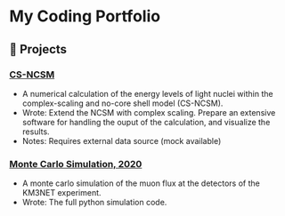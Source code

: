 # My Coding Portfolio
## 🚀 Projects

### [CS-NCSM ](https://github.com/Osama-Yaghi/cs-ncsm)
- A numerical calculation of the energy levels of light nuclei within the complex-scaling and no-core shell model (CS-NCSM).
- Wrote: Extend the NCSM with complex scaling.
         Prepare an extensive software for handling the ouput of the calculation, and visualize the results.
- Notes: Requires external data source (mock available)

### [Monte Carlo Simulation, 2020](https://github.com/Osama-Yaghi/atmospheric-muon-simulation-KM3net)
- A monte carlo simulation of the muon flux at the detectors of the KM3NET experiment.
- Wrote: The full python simulation code.
